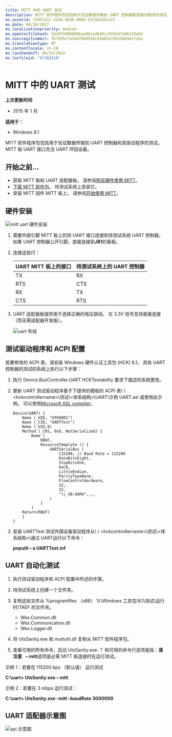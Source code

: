 ```yaml
---
title: MITT 中的 UART 测试
description: MITT 软件程序包包括用于验证数据传输到 UART 控制器和其驱动程序的测试。 MITT 板 UART 接口充当 UART 环回设备。
ms.assetid: 239F131C-5416-4E86-B0EE-E3156CDA11CF
ms.date: 04/20/2017
ms.localizationpriority: medium
ms.openlocfilehash: 5d10f5806800bae881ad640cc97b5d7a06335a6d
ms.sourcegitcommit: fb7d95c7a5d47860918cd3602efdd33b69dcf2da
ms.translationtype: MT
ms.contentlocale: zh-CN
ms.lasthandoff: 06/25/2019
ms.locfileid: "67383518"
---
```

# <a name="uart-tests-in-mitt"></a>MITT 中的 UART 测试


**上次更新时间**

-   2015 年 1 月

**适用于：**

-   Windows 8.1

MITT 软件程序包包括用于验证数据传输到 UART 控制器和其驱动程序的测试。 MITT 板 UART 接口充当 UART 环回设备。

## <a name="before-you-begin"></a>开始之前...


-   获取 MITT 板和 UART 适配器板。 请参阅[购买硬件使用 MITT](https://docs.microsoft.com/windows-hardware/drivers/spb/multi-interface-test-tool--mitt--)。
-   [下载 MITT 软件包](https://docs.microsoft.com/previous-versions/dn919810(v=vs.85))。 待测试系统上安装它。
-   安装 MITT 固件 MITT 板上。 请参阅[开始使用 MITT](https://docs.microsoft.com/windows-hardware/drivers/spb/get-started-with-mitt---)。

## <a name="hardware-setup"></a>硬件安装


![mitt uart 硬件安装](images/mitt-uart.jpg)

1.  需要外部引脚 MITT 板上的将 UART 接口连接到待测试系统 UART 控制器。 如果 UART 控制器公开引脚，直接连接到**JB1**的看板。
2.  连接这些行：

    | UART MITT 板上的接口 | 待测试系统上的 UART 控制器 |
    |----------------------------------|------------------------------------------|
    | TX                               | RX                                       |
    | RTS                              | CTS                                      |
    | RX                               | TX                                       |
    | CTS                              | RTS                                      |

     

3.  UART 适配器板提供用于选择正确的电压跳线。 仅 3.3V 信号支持直接连接 （而无需适配器开发板）。

    ![uart 布线](images/uart-wiring.png)

## <a name="test-driver-and-acpi-configuration"></a>测试驱动程序和 ACPI 配置


若要修改的 ACPI 表，请安装 Windows 硬件认证工具包 (HCK) 8.1。 具有 UART 控制器的测试的系统上执行以下步骤：

1.  执行 Device.BusController.UART.HCKTestability 要求下描述的系统更改。
2.  更新 UART 测试驱动程序基于下提供的模板的 ACPI 表\\ \\ &lt;hckcontrollername&gt;\\测试\\&lt;体系结构&gt;\\UART\\示例 UART.asl 或使用此示例。 可以使用[Microsoft ASL compiler](https://docs.microsoft.com/windows-hardware/drivers/bringup/microsoft-asl-compiler)。

    ``` syntax
    Device(UART) {
        Name (_HID, "UTK0001")
        Name (_CID, "UARTTest")
        Name (_UID,0)
        Method (_CRS, 0x0, NotSerialized) {
            Name (
                RBUF,
                ResourceTemplate () {
                    UARTSerialBus (
                        115200, // Baud Rate = 115200
                        DataBitsEight,
                        StopBitsOne,
                        0xC0,
                        LittleEndian,
                        ParityTypeNone,
                        FlowControlHardware, 
                        32,
                        32,
                        "\\_SB.UAR4",,,,
                    )
                }
            )
        Return(RBUF)
        }
    }
    ```

3.  安装 UARTTest 测试外围设备驱动程序从\\ \\ &lt;hckcontrollername&gt;\\测试\\&lt;体系结构&gt;\\通过 UART运行以下命令：

    **pnputil – a UARTTest.inf**

## <a name="uart-automation-tests"></a>UART 自动化测试


1.  执行测试驱动程序和 ACPI 配置中所述的步骤。
2.  待测试系统上创建一个文件夹。
3.  复制这些文件从 %programfiles （x86） %\\Windows 工具包\\8.1\\测试\\运行时\\TAEF 的文件夹。
    -   Wex.Common.dll
    -   Wex.Communication.dll
    -   Wex.Logger.dll

4.  将 UtsSanity.exe 和 muttutil.dll 复制从 MITT 软件程序包。
5.  查看可用的所有命令，启动 UtsSanity.exe-？ 和可用的命令行选项是指：**请注意**   **– mitt**选项是必需 MITT 板连接时在运行测试。

     

示例 1：若要在 115200 bps （默认值） 运行测试

**C:\\uart&gt; UtsSanity.exe – mitt**

示例 2：若要在 3 mbps 运行测试：

**C:\\uart&gt; UtsSanity.exe -mitt –baudRate 3000000**

## <a name="uart-adapter-schematic"></a>UART 适配器示意图


![spi 示意图](images/spi-schematic.png)

 

 





